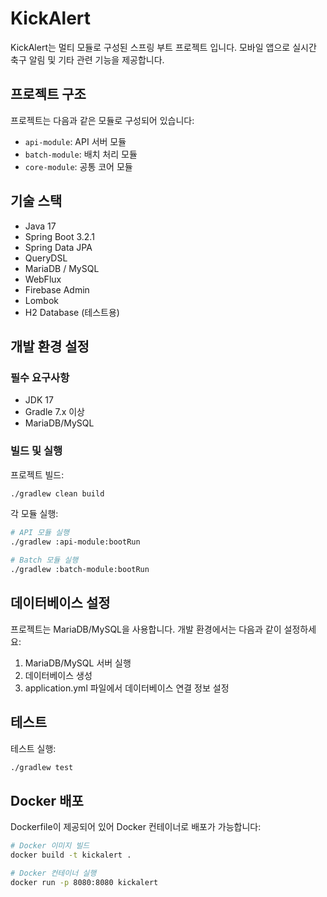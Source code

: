 # KickAlert

KickAlert는 멀티 모듈로 구성된 스프링 부트 프로젝트 입니다.
모바일 앱으로 실시간 축구 알림 및 기타 관련 기능을 제공합니다.

## 프로젝트 구조

프로젝트는 다음과 같은 모듈로 구성되어 있습니다:

- `api-module`: API 서버 모듈
- `batch-module`: 배치 처리 모듈
- `core-module`: 공통 코어 모듈

## 기술 스택

- Java 17
- Spring Boot 3.2.1
- Spring Data JPA
- QueryDSL
- MariaDB / MySQL
- WebFlux
- Firebase Admin
- Lombok
- H2 Database (테스트용)

## 개발 환경 설정

### 필수 요구사항

- JDK 17
- Gradle 7.x 이상
- MariaDB/MySQL

### 빌드 및 실행

프로젝트 빌드:
```bash
./gradlew clean build
```

각 모듈 실행:
```bash
# API 모듈 실행
./gradlew :api-module:bootRun

# Batch 모듈 실행
./gradlew :batch-module:bootRun
```

## 데이터베이스 설정

프로젝트는 MariaDB/MySQL을 사용합니다. 개발 환경에서는 다음과 같이 설정하세요:

1. MariaDB/MySQL 서버 실행
2. 데이터베이스 생성
3. application.yml 파일에서 데이터베이스 연결 정보 설정

## 테스트

테스트 실행:
```bash
./gradlew test
```

## Docker 배포

Dockerfile이 제공되어 있어 Docker 컨테이너로 배포가 가능합니다:

```bash
# Docker 이미지 빌드
docker build -t kickalert .

# Docker 컨테이너 실행
docker run -p 8080:8080 kickalert
```
